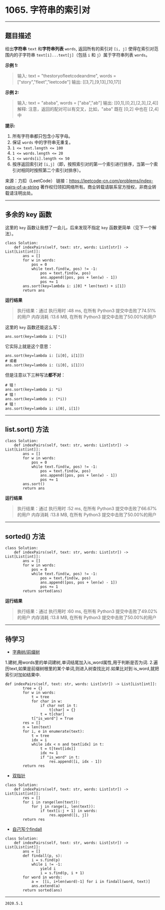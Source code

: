 # 1065. 字符串的索引对

---

## 题目描述

给出**字符串** `text` 和**字符串列表** `words`, 返回所有的索引对 `[i, j]` 使得在索引对范围内的子字符串 `text[i]...text[j]`（包括 `i` 和 `j`）属于字符串列表 `words`。

**示例 1:**

> 输入: text = "thestoryofleetcodeandme", words = ["story","fleet","leetcode"]
> 输出: [[3,7],[9,13],[10,17]]

**示例 2:**

> 输入: text = "ababa", words = ["aba","ab"]
> 输出: [[0,1],[0,2],[2,3],[2,4]]
> 解释: 
> 注意，返回的配对可以有交叉，比如，"aba" 既在 [0,2] 中也在 [2,4] 中

**提示:**

1. 所有字符串都只包含小写字母。
2. 保证 `words` 中的字符串无重复。
3. `1 <= text.length <= 100`
4. `1 <= words.length <= 20`
5. `1 <= words[i].length <= 50`
6. 按序返回索引对 `[i,j]`（即，按照索引对的第一个索引进行排序，当第一个索引对相同时按照第二个索引对排序）。

来源：力扣（LeetCode）
链接：https://leetcode-cn.com/problems/index-pairs-of-a-string
著作权归领扣网络所有。商业转载请联系官方授权，非商业转载请注明出处。

---

## 多余的 key 函数

这里的 `key` 函数让我想了一会儿，后来发现不指定 `key` 函数更简单（见下一个解法）。

```python3
class Solution:
    def indexPairs(self, text: str, words: List[str]) -> List[List[int]]:
        ans = []
        for w in words:
            pos = 0
            while text.find(w, pos) != -1:
                pos = text.find(w, pos)
                ans.append([pos, pos + len(w) - 1])
                pos += 1
        ans.sort(key=lambda i: i[0] * len(text) + i[1])
        return ans

```

**运行结果**

> 执行结果：通过
> 执行用时 :48 ms, 在所有 Python3 提交中击败了74.51% 的用户
> 内存消耗 :13.6 MB, 在所有 Python3 提交中击败了50.00%的用户

这里的 `key` 函数还能这么写：

```python3
ans.sort(key=lambda i: [*i])
```

它实际上就是这个意思：

```python3
ans.sort(key=lambda i: [i[0], i[1]])
# 或者
ans.sort(key=lambda i: (i[0], i[1]))
```

但是注意以下三种写法**都不对**：

```python3
# 错！
ans.sort(key=lambda i: *i)
# 错！
ans.sort(key=lambda i: (*i))
# 错！
ans.sort(key=lambda i: i[0], i[1])
```

---

## list.sort() 方法

```python3
class Solution:
    def indexPairs(self, text: str, words: List[str]) -> List[List[int]]:
        ans = []
        for w in words:
            pos = 0
            while text.find(w, pos) != -1:
                pos = text.find(w, pos)
                ans.append([pos, pos + len(w) - 1])
                pos += 1
        ans.sort()
        return ans

```

**运行结果**

> 执行结果：通过
> 执行用时 :52 ms, 在所有 Python3 提交中击败了66.67% 的用户
> 内存消耗 :13.8 MB, 在所有 Python3 提交中击败了50.00%的用户

---

## sorted() 方法

```python3
class Solution:
    def indexPairs(self, text: str, words: List[str]) -> List[List[int]]:
        ans = []
        for w in words:
            pos = 0
            while text.find(w, pos) != -1:
                pos = text.find(w, pos)
                ans.append([pos, pos + len(w) - 1])
                pos += 1
        return sorted(ans)

```

**运行结果**

> 执行结果：通过
> 执行用时 :60 ms, 在所有 Python3 提交中击败了49.02% 的用户
> 内存消耗 :13.8 MB, 在所有 Python3 提交中击败了50.00%的用户

---

## 待学习

- [字典树/前缀树](https://leetcode-cn.com/problems/index-pairs-of-a-string/comments/215244)

1.建树,用words里的单词建树,单词结尾加入is_word属性,用于判断是否为词.
2.遍历text,如果是前缀树根里的某个单词,则进入树查找比对.如果比对到 is_word,就把索引对加如结果中.

```python3
def indexPairs(self, text: str, words: List[str]) -> List[List[int]]:
        tree = {}
        for w in words:
            t = tree
            for char in w:
                if char not in t:
                    t[char] = {}
                t = t[char]
            t["is_word"] = True
        res = []
        n = len(text)
        for i, e in enumerate(text):
            t = tree
            idx = i
            while idx < n and text[idx] in t:
                t = t[text[idx]]
                idx += 1
                if "is_word" in t:
                    res.append([i, idx - 1])
        return res
```

- [双指针](https://leetcode-cn.com/problems/index-pairs-of-a-string/comments/101659)

```python3
class Solution:
    def indexPairs(self, text: str, words: List[str]) -> List[List[int]]:
        res = []
        for i in range(len(text)):
            for j in range(i, len(text)):
                if text[i:j + 1] in words:
                    res.append([i, j])
        return res
```

- [自己写个findall](https://leetcode-cn.com/problems/index-pairs-of-a-string/solution/bu-chong-python-by-alvin-55/)

```python3
class Solution:
    def indexPairs(self, text: str, words: List[str]) -> List[List[int]]:
        ans = []
        def findall(p, s):
            i = s.find(p)
            while i != -1:
                yield i
                i = s.find(p, i + 1)
        for word in words:
            a =  [[i, i+len(word)-1] for i in findall(word, text)]
            ans.extend(a)
        return sorted(ans)
```

---

`2020.5.1`
